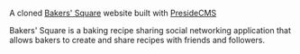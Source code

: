 A cloned [Bakers' Square](https://github.com/s-ven-315/bakers-square-app) website built with [PresideCMS](https://github.com/pixl8/Preside-CMS)

Bakers' Square is a baking recipe sharing social networking application that allows bakers to create and share recipes with friends and followers.
